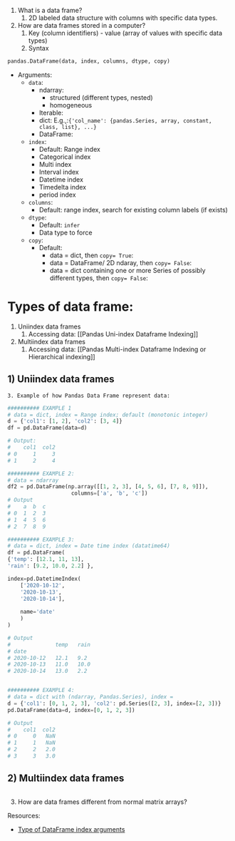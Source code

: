 1. What is a data frame?
	1. 2D labeled data structure with columns with specific data types.
2. How are data frames stored in a computer?
	1. Key (column identifiers) - value (array of values with specific data types)
	2. Syntax 
```python
pandas.DataFrame(data, index, columns, dtype, copy)
```
- Arguments:
	- `data`: 
		- ndarray: 
			- structured (different types, nested) 
			- homogeneous
		- Iterable:
		- dict: E.g.,:`{'col_name': {pandas.Series, array, constant, class, list}, ...}`
		- DataFrame:
	- `index`:
		- Default: Range index
		- Categorical index
		- Multi index
		- Interval index
		- Datetime index
		- Timedelta index
		- period index
	- `columns`:
		- Default: range index, search for existing column labels (if exists)
	- `dtype`:
		- Default: `infer` 
		- Data type to force 
	- `copy`:
		- Default: 
			- data = dict, then `copy= True`: 
			- data = DataFrame/ 2D ndaray, then `copy= False`:
			- data = dict containing one or more Series of possibly different types, then `copy= False`:

# Types of data frame:
1) Uniindex data frames
	1) Accessing data: [[Pandas Uni-index Dataframe Indexing]]
2) Multiindex data frames
	1) Accessing data: [[Pandas Multi-index Dataframe Indexing or Hierarchical indexing]]


## 1) Uniindex data frames
	3. Example of how Pandas Data Frame represent data:
```python
########## EXAMPLE 1 
# data = dict, index = Range index; default (monotonic integer) 
d = {'col1': [1, 2], 'col2': [3, 4]}
df = pd.DataFrame(data=d)

# Output:
#    col1  col2
# 0     1     3
# 1     2     4

########## EXAMPLE 2: 
# data = ndarray
df2 = pd.DataFrame(np.array([[1, 2, 3], [4, 5, 6], [7, 8, 9]]),
                    columns=['a', 'b', 'c'])
# Output
#    a  b  c
# 0  1  2  3
# 1  4  5  6
# 2  7  8  9

########## EXAMPLE 3: 
# data = dict, index = Date time index (datatime64)
df = pd.DataFrame(  
{'temp': [12.1, 11, 13],  
'rain': [9.2, 10.0, 2.2] },  

index=pd.DatetimeIndex(
	['2020-10-12',  
	'2020-10-13',  
	'2020-10-14'],  
	
	name='date'
	)  
)

# Output
#		       temp   rain 
# date
# 2020-10-12   12.1   9.2
# 2020-10-13   11.0   10.0
# 2020-10-14   13.0   2.2


########## EXAMPLE 4: 
# data = dict with (ndarray, Pandas.Series), index = 
d = {'col1': [0, 1, 2, 3], 'col2': pd.Series([2, 3], index=[2, 3])}
pd.DataFrame(data=d, index=[0, 1, 2, 3])

# Output
#    col1  col2
# 0     0   NaN
# 1     1   NaN
# 2     2   2.0
# 3     3   3.0


```

## 2) Multiindex data frames

```python

```

3. How are data frames different from normal matrix arrays? 


Resources:
- [Type of DataFrame index arguments](https://sparkbyexamples.com/pandas/pandas-index-explained-with-examples/#:~:text=Pandas%20Index%20is%20an%20immutable,labeled%20axis%20rows%2C%20and%20columns.)

